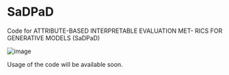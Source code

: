 # SaDPaD
Code for ATTRIBUTE-BASED INTERPRETABLE EVALUATION MET- RICS FOR GENERATIVE MODELS (SaDPaD)


![image](https://github.com/notou10/SadPaD/assets/45427036/2224ac7b-86d3-49fb-9d96-6901aba16984)



Usage of the code will be available soon.
